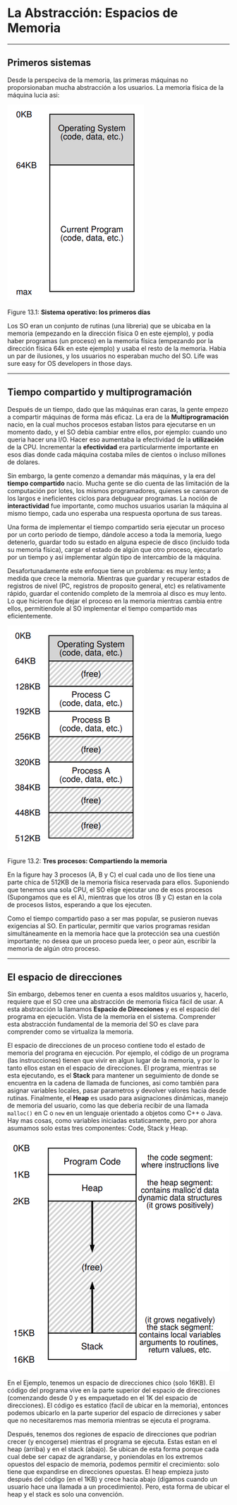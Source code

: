 # La Abstracción: Espacios de Memoria

---

## Primeros sistemas

Desde la perspeciva de la memoria, las primeras máquinas no proporsionaban mucha abstracción a los usuarios. La memoria física de la máquina lucia asi:

![Figure 13.1](../imagenes/figure13_1.png)

Figure 13.1: **Sistema operativo: los primeros días**

Los SO eran un conjunto de rutinas (una libreria) que se ubicaba en la memoria (empezando en la dirección física 0 en este ejemplo), y podia haber programas (un proceso) en la memoria física (empezando por la dirección física 64k en este ejemplo) y usaba el resto de la memoria. Habia un par de ilusiones, y los usuarios no esperaban mucho del SO. Life was sure easy for OS developers in those days.

---

## Tiempo compartido y multiprogramación

Después de un tiempo, dado que las máquinas eran caras, la gente empezo a compartir máquinas de forma más eficaz. La era de la **Multiprogramación** nacio, en la cual muchos procesos estaban listos para ejecutarse en un momento dado, y el SO debia cambiar entre ellos, por ejemplo: cuando uno queria hacer una I/O. Hacer eso aumentaba la efectividad de la **utilización** de la CPU. Incrementar la **efectividad** era particularmente importante en esos dias donde cada máquina costaba miles de cientos o incluso millones de dolares.

Sin embargo, la gente comenzo a demandar más máquinas, y la era del **tiempo compartido** nacio. Mucha gente se dio cuenta de las limitación de la computación por lotes, los mismos programadores, quienes se cansaron de los largos e ineficientes ciclos para debuguear programas. La noción de **interactividad** fue importante, como muchos usuarios usarian la máquina al mismo tiempo, cada uno esperaba una respuesta oportuna de sus tareas.

Una forma de implementar el tiempo compartido seria ejecutar un proceso por un corto periodo de tiempo, dándole acceso a toda la memoria, luego detenerlo, guardar todo su estado en alguna especie de disco (incluido toda su memoria física), cargar el estado de algún que otro proceso, ejecutarlo por un tiempo y así implementar algún tipo de intercambio de la máquina.

Desafortunadamente este enfoque tiene un problema: es muy lento; a medida que crece la memoria. Mientras que guardar y recuperar estados de registros de nivel (PC, registros de proposito general, etc) es relativamente rápido, guardar el contenido completo de la memroia al disco es muy lento. Lo que hicieron fue dejar el proceso en la memoria mientras cambia entre ellos, permitiendole al SO implementar el tiempo compartido mas eficientemente.

![Figure 13.2](../imagenes/figure13_2.png)

Figure 13.2: **Tres procesos: Compartiendo la memoria**

En la figure hay 3 procesos (A, B y C) el cual cada uno de llos tiene una parte chica de 512KB de la memoria física reservada para ellos. Suponiendo que tenemos una sola CPU, el SO elige ejecutar uno de esos procesos (Supongamos que es el A), mientras que los otros (B y C) estan en la cola de procesos listos, esperando a que los ejecuten.

Como el tiempo compartido paso a ser mas popular, se pusieron nuevas exigencias al SO. En particular, permitir que varios programas residan simultáneamente en la memoria hace que la protección sea una cuestión importante; no desea que un proceso pueda leer, o peor aún, escribir la memoria de algún otro proceso.

---

## El espacio de direcciones

Sin embargo, debemos tener en cuenta a esos malditos usuarios y, hacerlo, requiere que el SO cree una abstracción de memoria física fácil de usar. A esta abstracción la llamamos **Espacio de Direcciones** y es el espacio del programa en ejecución. Vista de la memoria en el sistema. Comprender esta abstracción fundamental de la memoria del SO es clave para comprender como se virtualiza la memoria.

El espacio de direcciones de un proceso contiene todo el estado de memoria del programa en ejecución. Por ejemplo, el código de un programa (las instrucciones) tienen que vivir en algun lugar de la memoria, y por lo tanto ellos estan en el espacio de direcciones. El programa, mientras se esta ejecutando, es el **Stack** para mantener un seguimiento de donde se encuentra en la cadena de llamada de funciones, asi como también para asignar variables locales, pasar parametros y devolver valores hacia desde rutinas. Finalmente, el **Heap** es usado para asignaciones dinámicas, manejo de memoria del usuario, como las que deberia recibir de una llamada `malloc()` en C o `new` en un lenguaje orientado a objetos como C++ o Java. Hay mas cosas, como variables iniciadas estaticamente, pero por ahora asumamos solo estas tres componentes: Code, Stack y Heap.

![Figure 13.3](../imagenes/figure13_3.png)

En el Ejemplo, tenemos un espacio de direcciones chico (solo 16KB). El código del programa vive en la parte superior del espacio de direcciones (comenzando desde 0 y es empaquetado en el 1K del espacio de direcciones). El código es estatico (facil de ubicar en la memoria), entonces podemos ubicarlo en la parte superior del espacio de dirreciones y saber que no necesitaremos mas memoria mientras se ejecuta el programa.

Después, tenemos dos regiones de espacio de direcciones que podrian crecer (y encogerse) mientras el programa se ejecuta. Estas estan en el heap (arriba) y en el stack (abajo). Se ubican de esta forma porque cada cual debe ser capaz de agrandarse, y poniendolas en los extremos opuestos del espacio de memoria, podemos permitir el crecimiento: solo tiene que expandirse en direcciones opuestas. El heap empieza justo después del código (en el 1KB) y crece hacia abajo (digamos cuando un usuario hace una llamada a un procedimiento). Pero, esta forma de ubicar el heap y el stack es solo una convención.

